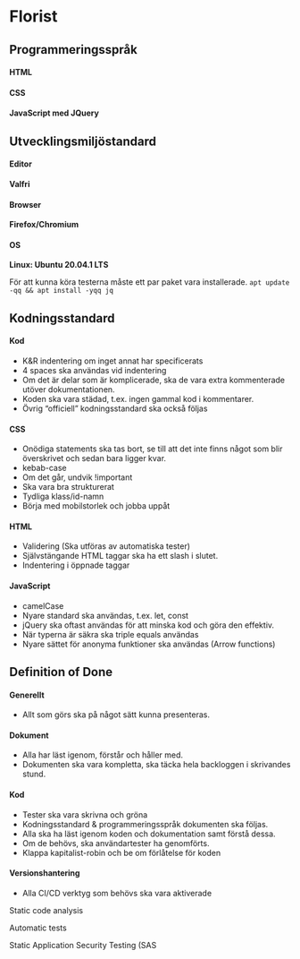 # Florist

## Programmeringsspråk

#### HTML
#### CSS
#### JavaScript med JQuery



## Utvecklingsmiljöstandard

#### Editor 
**Valfri**

#### Browser 
**Firefox/Chromium**

#### OS 
**Linux: Ubuntu 20.04.1 LTS**

För att kunna köra testerna måste ett par paket vara installerade.
`apt update -qq && apt install -yqq jq`



## Kodningsstandard

#### Kod
+ K&R indentering om inget annat har specificerats
+ 4 spaces ska användas vid indentering
+ Om det är delar som är komplicerade, ska de vara extra kommenterade utöver dokumentationen.
+ Koden ska vara städad, t.ex. ingen gammal kod i kommentarer.
+ Övrig “officiell” kodningsstandard ska också följas
#### CSS
+ Onödiga statements ska tas bort, se till att det inte finns något som blir överskrivet och sedan bara ligger kvar.
+ kebab-case
+ Om det går, undvik !important
+ Ska vara bra strukturerat
+ Tydliga klass/id-namn
+ Börja med mobilstorlek och jobba uppåt
#### HTML
+ Validering (Ska utföras av automatiska tester)
+ Självstängande HTML taggar ska ha ett slash i slutet.
+ Indentering i öppnade taggar
#### JavaScript
+ camelCase
+ Nyare standard ska användas, t.ex. let, const
+ jQuery ska oftast användas för att minska kod och göra den effektiv.
+ När typerna är säkra ska triple equals användas
+ Nyare sättet för anonyma funktioner ska användas (Arrow functions)



## Definition of Done 

#### Generellt
+ Allt som görs ska på något sätt kunna presenteras.
#### Dokument
+ Alla har läst igenom, förstår och håller med.
+ Dokumenten ska vara kompletta, ska täcka hela backloggen i skrivandes stund.
#### Kod
+ Tester ska vara skrivna och gröna
+ Kodningsstandard & programmeringsspråk dokumenten ska följas.
+ Alla ska ha läst igenom koden och dokumentation samt förstå dessa.
+ Om de behövs, ska användartester ha genomförts.
+ Klappa kapitalist-robin och be om förlåtelse för koden
#### Versionshantering 
+ Alla CI/CD verktyg som behövs ska vara aktiverade

Static code analysis

Automatic tests

Static Application Security Testing (SAS
